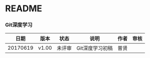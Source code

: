 
# README

### Git深度学习

|   日期   | 版本  |  状态  |         说明         |     作者     | 审核 |
| -------- | ----- | ------ | -------------------- | ------------ | ---- |
| 20170619 | v1.00 | 未评审 |  Git深度学习初稿 | 普贤 |     |
